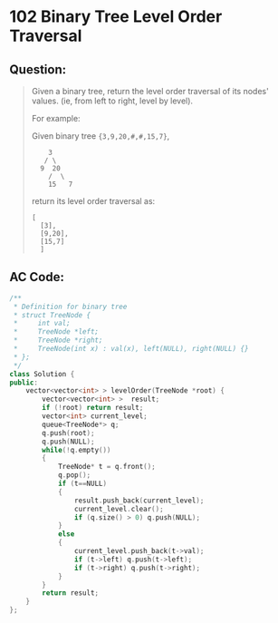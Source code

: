 # 102 Binary Tree Level Order Traversal

## Question:

> Given a binary tree, return the level order traversal of its nodes' values. (ie, from left to right, level by level).
> 
> For example:
> 
> Given binary tree ```{3,9,20,#,#,15,7}```,
> ```
>     3
>    / \
>   9  20
>     /  \
>     15   7
> ```
> return its level order traversal as:
> ```
> [
>   [3],
>   [9,20],
>   [15,7]
>   ]
> ```

## AC Code:

``` c++
/**
 * Definition for binary tree
 * struct TreeNode {
 *     int val;
 *     TreeNode *left;
 *     TreeNode *right;
 *     TreeNode(int x) : val(x), left(NULL), right(NULL) {}
 * };
 */
class Solution {
public:
    vector<vector<int> > levelOrder(TreeNode *root) {
        vector<vector<int> >  result;
        if (!root) return result;
        vector<int> current_level;
        queue<TreeNode*> q;
        q.push(root);
        q.push(NULL);
        while(!q.empty()) 
        {
            TreeNode* t = q.front();
            q.pop();
            if (t==NULL) 
            {
                result.push_back(current_level);
                current_level.clear();
                if (q.size() > 0) q.push(NULL);
            } 
            else 
            {
                current_level.push_back(t->val);
                if (t->left) q.push(t->left);
                if (t->right) q.push(t->right);
            }
        }
        return result;
    }
};
```
